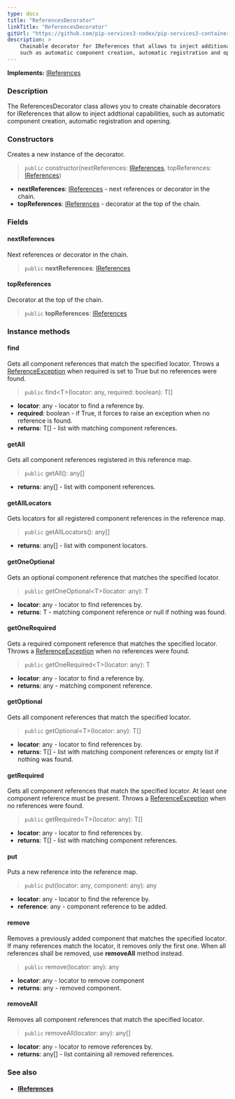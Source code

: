 ```yaml
---
type: docs
title: "ReferencesDecorator"
linkTitle: "ReferencesDecorator"
gitUrl: "https://github.com/pip-services3-nodex/pip-services3-container-nodex"
description: >
    Chainable decorator for IReferences that allows to inject additional capabilities
    such as automatic component creation, automatic registration and opening.
---
```


**Implements:** [IReferences](../../../commons/refer/ireferences)

### Description

The ReferencesDecorator class allows you to create chainable decorators for IReferences that allow to inject addtional capabilities, such as automatic component creation, automatic registration and opening.

### Constructors
Creates a new instance of the decorator.

> `public` constructor(nextReferences: [IReferences](../../../commons/refer/ireferences), topReferences: [IReferences](../../../commons/refer/ireferences))

- **nextReferences**: [IReferences](../../../commons/refer/ireferences) - next references or decorator in the chain.
- **topReferences**: [IReferences](../../../commons/refer/ireferences) - decorator at the top of the chain.

### Fields

<span class="hide-title-link">

#### nextReferences
Next references or decorator in the chain.
> `public` **nextReferences**: [IReferences](../../../commons/refer/ireferences)

#### topReferences
Decorator at the top of the chain.
> `public` **topReferences**: [IReferences](../../../commons/refer/ireferences)

</span>


### Instance methods

#### find
Gets all component references that match the specified locator.
Throws a [ReferenceException](../../../commons/refer/reference_exception) when required is set to True but no references were found.

> `public` find\<T\>(locator: any, required: boolean): T[]
- **locator**: any - locator to find a reference by.
- **required**: boolean - if True, it forces to raise an exception when no reference is found.
- **returns**: T[] -  list with matching component references.

#### getAll
Gets all component references registered in this reference map.

> `public` getAll(): any[]
- **returns**: any[] - list with component references.

#### getAllLocators
Gets locators for all registered component references in the reference map.

> `public` getAllLocators(): any[]
- **returns**: any[] - list with component locators.

#### getOneOptional
Gets an optional component reference that matches the specified locator.

> `public` getOneOptional\<T\>(locator: any): T
- **locator**: any - locator to find references by.
- **returns**: T - matching component reference or null if nothing was found.


#### getOneRequired
Gets a required component reference that matches the specified locator.
Throws a [ReferenceException](../../../commons/refer/reference_exception) when no references were found.

> `public` getOneRequired\<T\>(locator: any): T
- **locator**: any - locator to find a reference by.
- **returns**: any - matching component reference.


#### getOptional
Gets all component references that match the specified locator.

> `public` getOptional\<T\>(locator: any): T[]
- **locator**: any - locator to find references by.
- **returns**: T[] - list with matching component references or empty list if nothing was found.


#### getRequired
Gets all component references that match the specified locator.
At least one component reference must be present.
Throws a [ReferenceException](../../../commons/refer/reference_exception) when no references were found.

> `public` getRequired\<T\>(locator: any): T[]
- **locator**: any - locator to find references by.
- **returns**: T[] - list with matching component references.


#### put
Puts a new reference into the reference map.

> `public` put(locator: any, component: any): any
- **locator**: any - locator to find the reference by.
- **reference**: any - component reference to be added.


#### remove
Removes a previously added component that matches the specified locator.
If many references match the locator, it removes only the first one.
When all references shall be removed, use **removeAll** method instead.

> `public` remove(locator: any): any
- **locator**: any - locator to remove component
- **returns**: any - removed component.


#### removeAll
Removes all component references that match the specified locator.

> `public` removeAll(locator: any): any[]
- **locator**: any - locator to remove references by.
- **returns**: any[] - list containing all removed references.

### See also
- #### [IReferences](../../../commons/refer/ireferences)
